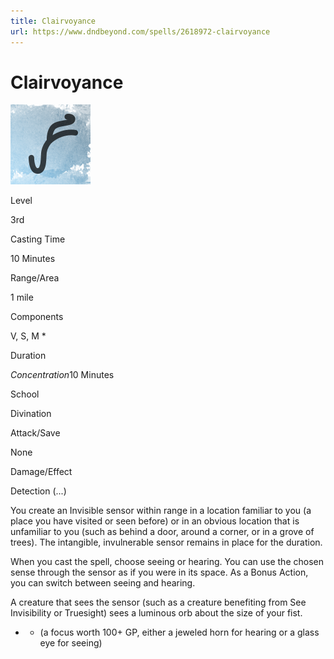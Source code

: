 ```yaml
---
title: Clairvoyance
url: https://www.dndbeyond.com/spells/2618972-clairvoyance
---
```


# Clairvoyance

![Clairvoyance](clairvoyance.png)

Level

3rd

Casting Time

10 Minutes

Range/Area

1 mile

Components

V, S, M *

Duration

*Concentration*10 Minutes

School

Divination

Attack/Save

None

Damage/Effect

Detection (...)

You create an Invisible sensor within range in a location familiar to you (a place you have visited or seen before) or in an obvious location that is unfamiliar to you (such as behind a door, around a corner, or in a grove of trees). The intangible, invulnerable sensor remains in place for the duration.

When you cast the spell, choose seeing or hearing. You can use the chosen sense through the sensor as if you were in its space. As a Bonus Action, you can switch between seeing and hearing.

A creature that sees the sensor (such as a creature benefiting from See Invisibility or Truesight) sees a luminous orb about the size of your fist.

* - (a focus worth 100+ GP, either a jeweled horn for hearing or a glass eye for seeing)